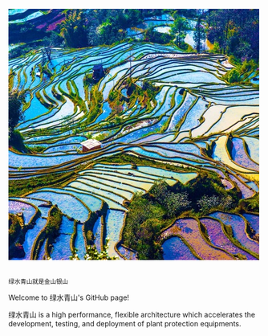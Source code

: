 ![](pic/png1.jpg)


```

绿水青山就是金山银山

```

Welcome to 绿水青山's GitHub page!

绿水青山 is a high performance, flexible architecture which accelerates the development, testing, and deployment of plant protection equipments.
